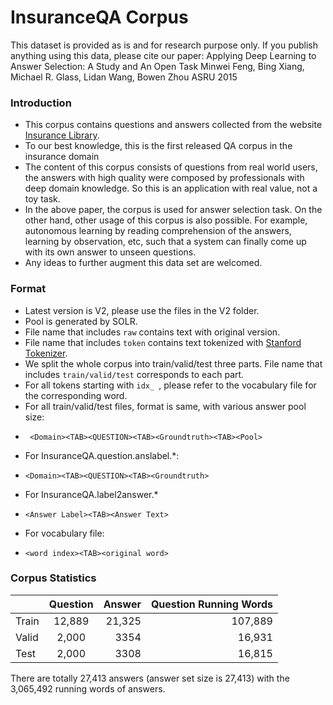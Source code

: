 # InsuranceQA Corpus

This dataset is provided as is and for research purpose only.
If you publish anything using this data, please cite our paper:
Applying Deep Learning to Answer Selection: A Study and An Open Task
Minwei Feng, Bing Xiang, Michael R. Glass, Lidan Wang, Bowen Zhou
ASRU 2015

### Introduction

* This corpus contains questions and answers collected from the website [Insurance Library](http://www.insurancelibrary.com/).
* To our best knowledge, this is the first released QA corpus in the insurance domain
* The content of this corpus consists of questions from real world users, the answers with high quality were composed by professionals with deep domain knowledge. So this is an application with real value, not a toy task.
* In the above paper, the corpus is used for answer selection task. On the other hand, other usage of this corpus is also possible. For example, autonomous learning by reading comprehension of the answers, learning by observation, etc, such that a system can finally come up with its own answer to unseen questions.
* Any ideas to further augment this data set are welcomed. 


### Format
* Latest version is V2, please use the files in the V2 folder. 
* Pool is generated by SOLR.
* File name that includes `raw` contains text with original version.
* File name that includes `token` contains text tokenized with [Stanford Tokenizer](http://nlp.stanford.edu/software/tokenizer.shtml).
* We split the whole corpus into train/valid/test three parts. File name that includes `train/valid/test` corresponds to each part.
* For all tokens starting with `idx_ `, please refer to the vocabulary file for the corresponding word.
* For all train/valid/test files, format is same, with various answer pool size:
 -   ``` <Domain><TAB><QUESTION><TAB><Groundtruth><TAB><Pool>```
* For InsuranceQA.question.anslabel.*:
 -   ```<Domain><TAB><QUESTION><TAB><Groundtruth>```
* For InsuranceQA.label2answer.*
 -  ```<Answer Label><TAB><Answer Text>```
* For vocabulary file:
 -  ```<word index><TAB><original word>```

### Corpus Statistics
|               | Question      |  Answer  | Question Running Words  | 
| ------------- |:-------------:| -----:|   -----:|           
| Train      | 12,889 | 21,325  |    107,889        |
| Valid      | 2,000     |  3354 |   16,931          |
| Test       | 2,000      |    3308 |  16,815            |
There are totally 27,413 answers (answer set size is 27,413) with the 3,065,492 running words of answers.

